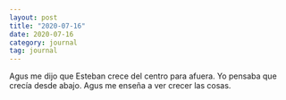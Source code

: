 ```yaml
---
layout: post
title: "2020-07-16"
date: 2020-07-16
category: journal
tag: journal
---
```


Agus me dijo que Esteban crece del centro para afuera. Yo pensaba que crecía desde abajo. Agus me enseña a ver crecer las cosas.
